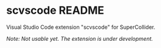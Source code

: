 # scvscode README

Visual Studio Code extension "scvscode" for SuperCollider.

_Note: Not usable yet. The extension is under development._ 
